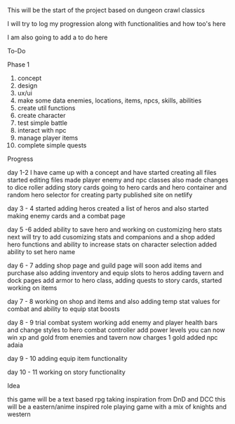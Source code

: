 This will be the start of the project based on dungeon crawl classics

I will try to log my progression along with functionalities and how too's here

I am also going to add a to do here

To-Do

Phase 1
1. concept
2. design
3. ux/ui
4. make some data enemies, locations, items, npcs, skills, abilities
5. create util functions
6. create character
7. test simple battle
8. interact with npc
9. manage player items
10. complete simple quests

Progress

day 1-2
I have came up with a concept and have started creating all files
started editing files made player enemy and npc classes also made changes to dice roller
adding story cards going to hero cards and hero container and random hero selector for creating party
published site on netlify

day 3 - 4
started adding heros created a list of heros and also started making enemy cards and a combat page

day 5 -6
added ability to save hero and working on customizing hero stats next will try to add cusomizing stats and companions and a shop
added hero functions and ability to increase stats on character selection added ability to set hero name

day 6 - 7
adding shop page and guild page will soon add items and purchase also adding inventory and equip slots to heros
adding tavern and dock pages add armor to hero class, adding quests to story cards, started working on items

day 7 - 8
working on shop and items and also adding temp stat values for combat and ability to equip stat boosts

day 8 - 9
trial combat system working add enemy and player health bars and change styles to hero combat controller
add power levels you can now win xp and gold from enemies and tavern now charges 1 gold added npc adaia

day 9 - 10 
adding equip item functionality

day 10 - 11 
working on story functionality

Idea

this game will be a text based rpg taking inspiration from DnD and DCC
this will be a eastern/anime inspired role playing game with a mix of knights and western